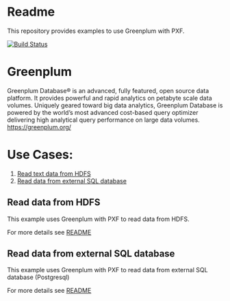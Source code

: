 #  Readme
This repository provides examples to use Greenplum with PXF.

[![Build Status](https://travis-ci.org/kongyew/greenplum-pxf-examples.svg?branch=master)](https://travis-ci.org/kongyew/greenplum-pxf-examples)


# Greenplum
Greenplum Database® is an advanced, fully featured, open source data platform.  It provides powerful and rapid analytics on petabyte scale data volumes.  Uniquely geared toward big data analytics, Greenplum Database is powered by the world’s most advanced cost-based query optimizer delivering high analytical query performance on large data volumes.
<https://greenplum.org/>


# Use Cases:
1. [Read text data from HDFS](#read-text-data-from-hdfs)
2. [Read data from external SQL database](#Read-data-from-external-SQL-database)


## Read data from HDFS
This example uses Greenplum with PXF to read data from HDFS.

For more details see [README](usecase1/README.MD)

## Read data from external SQL database
This example uses Greenplum with PXF to read data from external SQL database (Postgresql)

For more details see [README](usecase2/README.MD)
